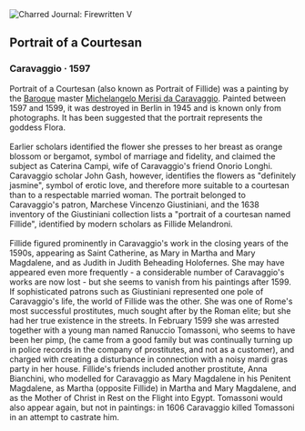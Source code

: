 <div class="artwork-of-the-day">
  <div class="container">
    <div class="img-wrapper">
      <img
        src="https://uploads7.wikiart.org/images/caravaggio/portrait-of-a-courtesan(2).jpg"
        alt="Charred Journal: Firewritten V" />
    </div>
    <div class="artwork-detail">
      <div class="artwork-origin"> 
        <h2 class="artwork-name">Portrait of a Courtesan</h2>
        <h3 class="artist">
          Caravaggio
                    ·  1597
        </h3>
      </div>
      <p class="description">
        <span class="artwork-description-text ng-binding" ng-bind-html="viewModel.ArtworkOfTheDay.Description | unsafe">Portrait of a Courtesan (also known as Portrait of Fillide) was a painting by the <a target="_blank" href="/en/artists-by-art-movement/baroque">Baroque</a> master <a target="_blank" href="/en/caravaggio">Michelangelo Merisi da Caravaggio</a>. Painted between 1597 and 1599, it was destroyed in Berlin in 1945 and is known only from photographs. It has been suggested that the portrait represents the goddess Flora.
<br>
<br>Earlier scholars identified the flower she presses to her breast as orange blossom or bergamot, symbol of marriage and fidelity, and claimed the subject as Caterina Campi, wife of Caravaggio's friend Onorio Longhi. Caravaggio scholar John Gash, however, identifies the flowers as "definitely jasmine", symbol of erotic love, and therefore more suitable to a courtesan than to a respectable married woman. The portrait belonged to Caravaggio's patron, Marchese Vincenzo Giustiniani, and the 1638 inventory of the Giustiniani collection lists a "portrait of a courtesan named Fillide", identified by modern scholars as Fillide Melandroni.
<br>
<br>Fillide figured prominently in Caravaggio's work in the closing years of the 1590s, appearing as Saint Catherine, as Mary in Martha and Mary Magdalene, and as Judith in Judith Beheading Holofernes. She may have appeared even more frequently - a considerable number of Caravaggio's works are now lost - but she seems to vanish from his paintings after 1599. If sophisticated patrons such as Giustiniani represented one pole of Caravaggio's life, the world of Fillide was the other. She was one of Rome's most successful prostitutes, much sought after by the Roman elite; but she had her true existence in the streets. In February 1599 she was arrested together with a young man named Ranuccio Tomassoni, who seems to have been her pimp, (he came from a good family but was continually turning up in police records in the company of prostitutes, and not as a customer), and charged with creating a disturbance in connection with a noisy mardi gras party in her house. Fillide's friends included another prostitute, Anna Bianchini, who modelled for Caravaggio as Mary Magdalene in his Penitent Magdalene, as Martha (opposite Fillide) in Martha and Mary Magdalene, and as the Mother of Christ in Rest on the Flight into Egypt. Tomassoni would also appear again, but not in paintings: in 1606 Caravaggio killed Tomassoni in an attempt to castrate him.</span>
                        <div class="text-shadow-container" ng-show="showShadow" style=""></div>
      </p>
    </div>
  </div>

</div>
